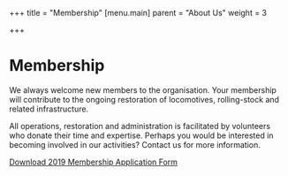 +++
title = "Membership"
[menu.main]
parent = "About Us"
weight = 3

+++
# Membership
We always welcome new members to the organisation. Your membership will contribute to the ongoing restoration of locomotives, rolling-stock and related infrastructure.

All operations, restoration and administration is facilitated by volunteers who donate their time and expertise. Perhaps you would be interested in becoming involved in our activities? Contact us for more information.

[Download 2019 Membership Application Form](/downloads/dvr-membership-application.pdf)